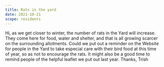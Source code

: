 ```yaml
---
title: Rats in the yard
date: 2021-10-21
scope: residents
---
```


Hi, as we get closer to winter, the number of rats in the Yard will increase. They come here for food, water and shelter, and that is all growing scarcer on the surrounding allotments. Could we put out a reminder on the Website for people in the Yard to take especial care with their bird food at this time of year, so as not to encourage the rats. It might also be a good time to remind people of the helpful leaflet we put out last year.
Thanks, Trish